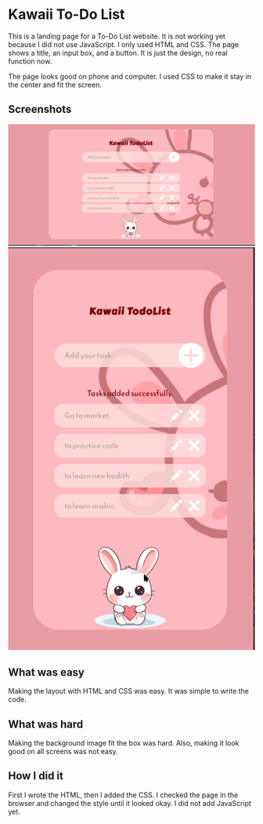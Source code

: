 # Kawaii To-Do List

This is a landing page for a To-Do List website. It is not working yet because I did not use JavaScript. I only used HTML and CSS. The page shows a title, an input box, and a button. It is just the design, no real function now.

The page looks good on phone and computer. I used CSS to make it stay in the center and fit the screen.

## Screenshots

![Screenshot](assets/screeshot-1.png)
![Screenshot](assets/screenshot-2.png)

## What was easy

Making the layout with HTML and CSS was easy. It was simple to write the code.

## What was hard

Making the background image fit the box was hard. Also, making it look good on all screens was not easy.

## How I did it

First I wrote the HTML, then I added the CSS. I checked the page in the browser and changed the style until it looked okay. I did not add JavaScript yet.
